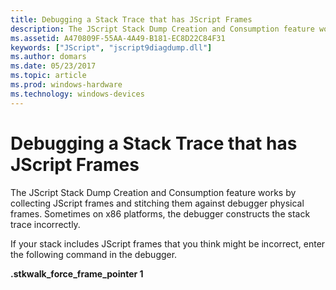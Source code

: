 ```yaml
---
title: Debugging a Stack Trace that has JScript Frames
description: The JScript Stack Dump Creation and Consumption feature works by collecting JScript frames and stitching them against debugger physical frames. 
ms.assetid: A470809F-55AA-4A49-B181-EC8D22C84F31
keywords: ["JScript", "jscript9diagdump.dll"]
ms.author: domars
ms.date: 05/23/2017
ms.topic: article
ms.prod: windows-hardware
ms.technology: windows-devices
---
```


# Debugging a Stack Trace that has JScript Frames


The JScript Stack Dump Creation and Consumption feature works by collecting JScript frames and stitching them against debugger physical frames. Sometimes on x86 platforms, the debugger constructs the stack trace incorrectly.

If your stack includes JScript frames that you think might be incorrect, enter the following command in the debugger.

**.stkwalk\_force\_frame\_pointer 1**

 

 





